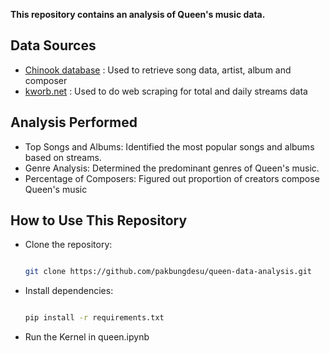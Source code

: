 
<b>This repository contains an analysis of Queen's music data.</b>

<h2>Data Sources</h2>

- [Chinook database](https://github.com/lerocha/chinook-database) : Used to retrieve song data, artist, album and composer
- [kworb.net](https://kworb.net/spotify/artist/1dfeR4HaWDbWqFHLkxsg1d_songs.html) : Used to do web scraping for total and daily streams data 
  
<h2>Analysis Performed</h2>

- Top Songs and Albums: Identified the most popular songs and albums based on streams.
- Genre Analysis: Determined the predominant genres of Queen's music.
- Percentage of Composers: Figured out proportion of creators compose Queen's music

<h2>How to Use This Repository</h2>

- Clone the repository:

  ```Bash
  
  git clone https://github.com/pakbungdesu/queen-data-analysis.git
  ```

- Install dependencies:

  ```Bash
  
  pip install -r requirements.txt
  ```

- Run the Kernel in queen.ipynb
